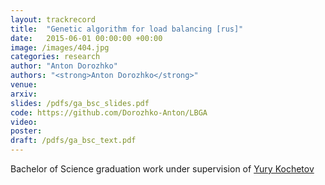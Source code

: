 ```yaml
---
layout: trackrecord
title:  "Genetic algorithm for load balancing [rus]"
date:   2015-06-01 00:00:00 +00:00
image: /images/404.jpg
categories: research
author: "Anton Dorozhko"
authors: "<strong>Anton Dorozhko</strong>"
venue: 
arxiv: 
slides: /pdfs/ga_bsc_slides.pdf
code: https://github.com/Dorozhko-Anton/LBGA
video: 
poster: 
draft: /pdfs/ga_bsc_text.pdf
---
```


Bachelor of Science graduation work under supervision of [Yury Kochetov](http://www.math.nsc.ru/LBRT/k5/kochetov.html) 
